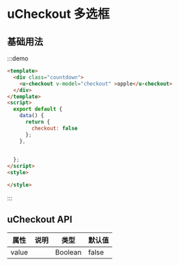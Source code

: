# uCheckout 多选框

## 基础用法





:::demo  
```html
<template>
  <div class="countdown">
    <u-checkout v-model="checkout" >apple</u-checkout>
  </div>
</template>
<script>
  export default {
    data() {
      return {
        checkout: false
      };
    },

   
  };
</script>
<style>

</style>
```

:::



## uCheckout API

| 属性       | 说明                                        | 类型   | 默认值     |
| ---------- | ------------------------------------------- | ------ | ---------- |
| value      |     | Boolean | false     |


